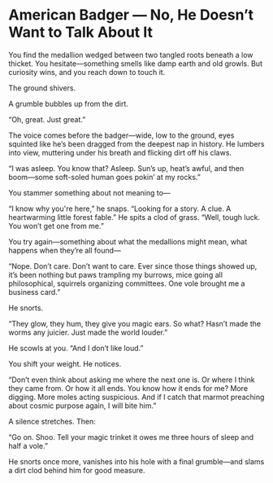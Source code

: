 # American Badger — No, He Doesn’t Want to Talk About It

You find the medallion wedged between two tangled roots beneath a low thicket. You hesitate—something smells like damp earth and old growls. But curiosity wins, and you reach down to touch it.

The ground shivers.

A grumble bubbles up from the dirt.

“Oh, great. Just great.”

The voice comes before the badger—wide, low to the ground, eyes squinted like he’s been dragged from the deepest nap in history. He lumbers into view, muttering under his breath and flicking dirt off his claws.

“I was asleep. You know that? Asleep. Sun’s up, heat’s awful, and then boom—some soft-soled human goes pokin’ at my rocks.”

You stammer something about not meaning to—

“I know why you're here,” he snaps. “Looking for a story. A clue. A heartwarming little forest fable.” He spits a clod of grass. “Well, tough luck. You won’t get one from me.”

You try again—something about what the medallions might mean, what happens when they’re all found—

“Nope. Don’t care. Don’t want to care. Ever since those things showed up, it’s been nothing but paws trampling my burrows, mice going all philosophical, squirrels organizing committees. One vole brought me a business card.”

He snorts.

“They glow, they hum, they give you magic ears. So what? Hasn’t made the worms any juicier. Just made the world louder.”

He scowls at you. “And I don’t like loud.”

You shift your weight. He notices.

“Don’t even think about asking me where the next one is. Or where I think they came from. Or how it all ends. You know how it ends for me? More digging. More moles acting suspicious. And if I catch that marmot preaching about cosmic purpose again, I will bite him.”

A silence stretches. Then:

“Go on. Shoo. Tell your magic trinket it owes me three hours of sleep and half a vole.”

He snorts once more, vanishes into his hole with a final grumble—and slams a dirt clod behind him for good measure.